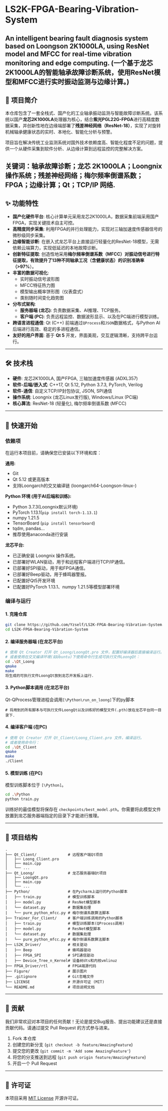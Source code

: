 # LS2K-FPGA-Bearing-Vibration-System
An intelligent bearing fault diagnosis system based on Loongson 2K1000LA, using ResNet model and MFCC for real-time vibration monitoring and edge computing. (一个基于龙芯2K1000LA的智能轴承故障诊断系统，使用ResNet模型和MFCC进行实时振动监测与边缘计算。)
---

## 📖 项目简介

本仓库包含了一套全栈式、国产化的工业轴承振动监测与智能故障诊断系统。该系统以国产**龙芯2K1000LA**处理器为核心，结合**紫光PGL22G-FPGA**进行高精度数据采集，并创新性地在边缘端部署了**残差神经网络（ResNet-18）**，实现了对旋转机械轴承健康状态的实时、本地化、智能化分析与预警。

项目旨在解决传统工业监测系统对国外技术依赖度高、智能化程度不足的问题，提供一个从硬件采集到软件分析、从边缘计算到远程监控的完整解决方案。

关键词：轴承故障诊断；龙芯 2K1000LA；Loongnix 操作系统；残差神经网络；梅尔频率倒谱系数；FPGA；边缘计算；Qt；TCP/IP 网络.
---

## ✨ 功能特性

*   **国产化硬件平台**: 核心计算单元采用龙芯2K1000LA，数据采集前端采用国产FPGA，实现关键技术自主可控。
*   **高精度同步采集**: 利用FPGA的并行处理能力，实现对三轴加速度传感器信号的微秒级同步采集。
*   **边缘智能诊断**: 在嵌入式龙芯平台上直接运行轻量化的ResNet-18模型，无需依赖云端算力，实现低延迟的本地故障诊断。
*   **创新特征提取**: 创造性地采用**梅尔频率倒谱系数（MFCC）**对振动信号进行特征提取，有效提升了13种不同轴承工况（含健康状态）的识别准确率（**>97%**）。
*   **丰富的数据可视化**:
    *   实时振动信号波形图
    *   MFCC特征热力图
    *   模型输出概率饼形图（仪表盘式）
    *   类别随时间变化趋势图
*   **分布式架构**:
    *   **服务器端 (龙芯)**: 负责数据采集、AI推理、TCP服务。
    *   **客户端 (PC)**: 负责远程监控、数据波形显示、以及在PC端进行模型训练。
*   **跨语言进程通信**: Qt (C++) 前端通过`QProcess`和`JSON`数据格式，与Python AI后端进行高效、稳定的多进程通信。
*   **友好的用户界面**: 基于 **Qt 5** 开发，界面美观，交互逻辑清晰，支持跨平台运行。

---

## 🛠️ 技术栈

*   **硬件**: 龙芯2K1000LA, 国产FPGA, 三轴加速度传感器 (ADXL357)
*   **软件-后端/嵌入式**: C++17, Qt 5.12, Python 3.7.3, PyTorch, Verilog
*   **软件-通信**: 自定义TCP/IP封包协议, JSON, SPI通信
*   **操作系统**: Loongnix (龙芯Linux发行版), Windows/Linux (PC端)
*   **核心算法**: ResNet-18 (轻量化), 梅尔频率倒谱系数 (MFCC)

---

## 🚀 快速开始

### 依赖项

在运行本项目前，请确保您已安装以下环境和库：

**通用:**
*   Git
*   Qt 5.12 或更高版本
*   支持Loongarch的交叉编译链 (loongarch64-Loongson-linux-)

**Python 环境 (用于AI后端和训练):**
*   Python 3.7.3(Loongnix默认环境)
*   PyTorch 1.13.1(`pip install torch-1.13.1`)
*   numpy 1.21.5
*   TensorBoard (`pip install tensorboard`)
*   tqdm, pandas...
*   推荐使用anaconda进行安装

**龙芯平台:**
*   已正确安装 Loongnix 操作系统。
*   已部署好WLAN驱动，用于和远程客户端进行TCP/IP通信。
*   已部署好SPI驱动，用于和FPGA通信。
*   已部署好Beep驱动，用于蜂鸣器警报。
*   已配置好Qt5开发环境
*   已配置好PyTorch 1.13.1、numpy 1.21.5等模型部署环境

### 编译与运行

#### 1. 克隆仓库
```bash
git clone https://github.com/Yzself/LS2K-FPGA-Bearing-Vibration-System.git
cd LS2K-FPGA-Bearing-Vibration-System
```

#### 2. 编译服务器端 (在龙芯平台)
```bash
# 使用 Qt Creator 打开 Qt_Loong/LoongQt.pro 文件，配置好编译器后直接编译运行。
# 或者使用在交叉编译环境(如Ubuntu)下使用命令行生成可执行文件LoongQt：
cd .\Qt_Loong
qmake
make
将生成的可执行文件LoongQt放到龙芯开发板上运行.
```

#### 3. Python脚本调用 (在龙芯平台)
Qt-QProcess管理进程会调用`[\Python\run_on_loong]`下的py脚本
```
# 将用到的所有脚本与可执行文件LoongQt以及训练好的模型文件(.pth)放在龙芯平台同一目录下.
```

#### 4. 编译客户端 (在PC)
```bash
# 使用 Qt Creator 打开 Qt_Client/Loong_Client.pro 文件，编译运行。
# 或者使用命令行：
cd .\Qt_Client
qmake
make
./Client
```

#### 5. 模型训练 (在PC)
模型训练脚本位于 `[\Python]`。
```bash
cd .\Python
python train.py 
```
训练好的最佳模型将保存在 `checkpoints/best_model.pth`。你需要将此模型文件放置到龙芯服务器端指定的目录下才能进行推理。

---

## 📁 项目结构

```
.
├── Qt_Client/              # 远程客户端Qt项目
│   ├── Loong_Client.pro
│   ├── main.cpp
│   └── ...
├── Qt_Loong/               # 龙芯服务器端Qt项目
│   ├── LoongQt.pro
│   ├── main.cpp
│   └── ...
├── Python/                 # 在Pycharm上运行的Python脚本
│   ├── train.py            # 模型训练脚本
│   ├── model.py            # ResNet模型脚本
│   └── dataset.py          # 数据集处理
|   └── pure_python_mfcc.py # 梅尔倒谱系数算法脚本
├── Trainer_For_Client/     # 客户端训练调用的Python脚本
│   ├── train.py            # 模型训练脚本(QProcess调用)
│   ├── model.py            # ResNet模型脚本
│   └── dataset.py          # 数据集处理
|   └── pure_python_mfcc.py # 梅尔倒谱系数算法脚本
├── LS2K_Driver/            # 相关驱动
│   ├── Beep                # 蜂鸣器驱动
│   ├── FPGA_SPI            # SPI通信驱动
|   ├── Device_Tree_n_Kernel# 设备树dts和内核vmlinuz
├── FPGA_Driver/rtl         # FPGA端源代码                 
├── Figure/                 # 展示图片
├── .gitignore              # Git忽略文件
├── LICENSE                 # 开源许可证 (MIT)
└── README.md               # 项目说明文档
```

---

## 🤝 贡献

我们非常欢迎对本项目的任何贡献！无论是提交Bug报告、提出功能建议还是直接贡献代码。请通过提交 Pull Request 的方式参与进来。

1.  Fork 本仓库
2.  创建您的新分支 (`git checkout -b feature/AmazingFeature`)
3.  提交您的更改 (`git commit -m 'Add some AmazingFeature'`)
4.  将您的分支推送到远程 (`git push origin feature/AmazingFeature`)
5.  开启一个 Pull Request

---

## 📜 许可证

本项目采用 [MIT License](LICENSE) 开源许可证。

---
